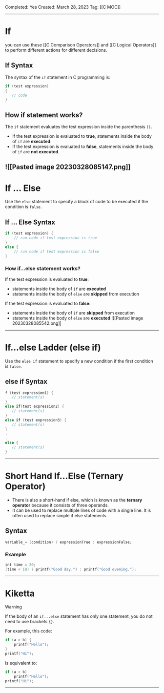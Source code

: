 Completed: Yes
Created: March 28, 2023
Tag: [[C MOC]]

---
# If 
you can use these [[C Comparison Operators]] and [[C Logical Operators]] to perform different actions for different decisions.

## If Syntax 

The syntax of the `if` statement in C programming is:
```c
if (test expression) 
{
   // code
}
```

## How if statement works?

The `if` statement evaluates the test expression inside the parenthesis `()`.

-   If the test expression is evaluated to **true**, statements inside the body of `if` are **executed**.
-   If the test expression is evaluated to **false**, statements inside the body of `if` are **not executed**.

 ![[Pasted image 20230328085147.png]]
---

# If ... Else 
Use the `else` statement to specify a block of code to be executed if the condition is `false`.

## If ... Else Syntax 
```c
if (test expression) {
    // run code if test expression is true
}
else {
    // run code if test expression is false
}
```

### How if...else statement works?

If the test expression is evaluated to **true**:
-   statements inside the body of `if` are **executed**
-   statements inside the body of `else` are **skipped** from execution

If the test expression is evaluated to **false**:
-   statements inside the body of `if` are **skipped** from execution
-   statements inside the body of `else` are **executed**
![[Pasted image 20230328085542.png]]
---

# If...else Ladder (else if)
Use the `else if` statement to specify a new condition if the first condition is `false`.

## else if Syntax
```c
f (test expression1) {
   // statement(s)
}
else if(test expression2) {
   // statement(s)
}
else if (test expression3) {
   // statement(s)
}
.
.
else {
   // statement(s)
}
```

---

# Short Hand If...Else (Ternary Operator)
- There is also a short-hand if else, which is known as the **ternary operator** because it consists of three operands. 
- It can be used to replace multiple lines of code with a single line. It is often used to replace simple if else statements

## Syntax
```c
variable_= (condition) ? expressionTrue : expressionFalse;
```

### Example
```c
int time = 20;  
(time < 18) ? printf("Good day.") : printf("Good evening.");
```

---
# Kiketta 
>[!warning]
>If the body of an `if...else` statement has only one statement, you do not need to use brackets `{}`.

For example, this code:
```c
if (a > b) {
    printf("Hello");
}
printf("Hi");
```

is equivalent to:
```c
if (a > b)
    printf("Hello");
printf("Hi");
```

---